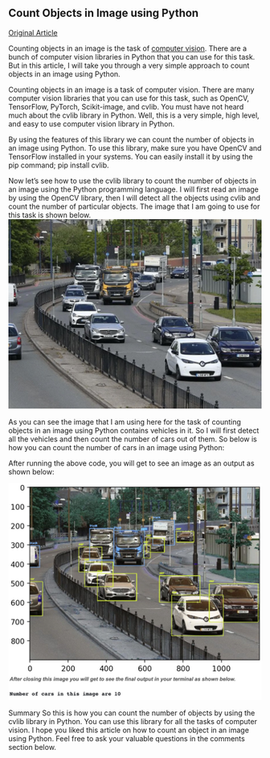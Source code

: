 ## Count Objects in Image using Python
[Original Article](https://thecleverprogrammer.com/2021/05/11/count-objects-in-image-using-python/)

Counting objects in an image is the task of [computer vision](https://thecleverprogrammer.com/2021/03/08/how-to-learn-computer-vision/). There are a bunch of computer vision libraries in Python that you can use for this task. But in this article, I will take you through a very simple approach to count objects in an image using Python.

Counting objects in an image is a task of computer vision. There are many computer vision libraries that you can use for this task, such as OpenCV, TensorFlow, PyTorch, Scikit-image, and cvlib. You must have not heard much about the cvlib library in Python. Well, this is a very simple, high level, and easy to use computer vision library in Python.

By using the features of this library we can count the number of objects in an image using Python. To use this library, make sure you have OpenCV and TensorFlow installed in your systems. You can easily install it by using the pip command; pip install cvlib.

Now let’s see how to use the cvlib library to count the number of objects in an image using the Python programming language. I will first read an image by using the OpenCV library, then I will detect all the objects using cvlib and count the number of particular objects. The image that I am going to use for this task is shown below.
![before](before.jpg "Input Image")

As you can see the image that I am using here for the task of counting objects in an image using Python contains vehicles in it. So I will first detect all the vehicles and then count the number of cars out of them. So below is how you can count the number of cars in an image using Python:

After running the above code, you will get to see an image as an output as shown below:

![after](after.jpg "Output Image")

Summary
So this is how you can count the number of objects by using the cvlib library in Python. You can use this library for all the tasks of computer vision. I hope you liked this article on how to count an object in an image using Python. Feel free to ask your valuable questions in the comments section below.

